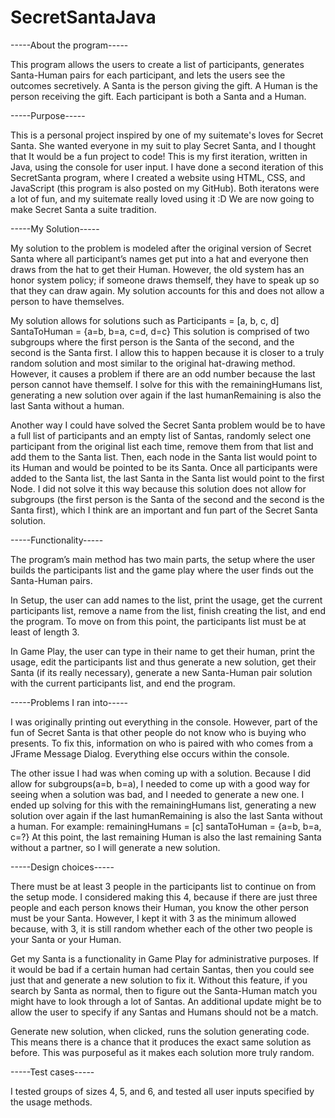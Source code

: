 # SecretSantaJava

-----About the program-----

This program allows the users to create a list of participants, generates Santa-Human pairs for each participant, and lets the users see the outcomes secretively. A Santa is the person giving the gift. A Human is the person receiving the gift. Each participant is both a Santa and a Human. 


-----Purpose-----

This is a personal project inspired by one of my suitemate's loves for Secret Santa. She wanted everyone in my suit to play Secret Santa, and I thought that It would be a fun project to code! This is my first iteration, written in Java, using the console for user input. 
I have done a second iteration of this SecretSanta program, where I created a website using HTML, CSS, and JavaScript (this program is also posted on my GitHub). 
Both iteratons were a lot of fun, and my suitemate really loved using it :D We are now going to make Secret Santa a suite tradition.


-----My Solution-----

My solution to the problem is modeled after the original version of Secret Santa where all participant’s names get put into a hat and everyone then draws from the hat to get their Human.
However, the old system has an honor system policy; if someone draws themself, they have to speak up so that they can draw again. My solution accounts for this and does not allow a person to have themselves. 

My solution allows for solutions such as
Participants = [a, b, c, d]
SantaToHuman = {a=b, b=a, c=d, d=c}
This solution is comprised of two subgroups where the first person is the Santa of the second, and the second is the Santa first.
I allow this to happen because it is closer to a truly random solution and most similar to the original hat-drawing method.
However, it causes a problem if there are an odd number because the last person cannot have themself.
I solve for this with the remainingHumans list, generating a new solution over again if the last humanRemaining is also the last Santa without a human.

Another way I could have solved the Secret Santa problem would be to have a full list of participants and an empty list of Santas, randomly select one participant from the original list each time, remove them from that list and add them to the Santa list. Then, each node in the Santa list would point to its Human and would be pointed to be its Santa. Once all participants were added to the Santa list, the last Santa in the Santa list would point to the first Node.
I did not solve it this way because this solution does not allow for subgroups (the first person is the Santa of the second and the second is the Santa first), which I think are an important and fun part of the Secret Santa solution.



-----Functionality-----

The program’s main method has two main parts, the setup where the user builds the participants list and the game play where the user finds out the Santa-Human pairs. 

In Setup, the user can add names to the list, print the usage, get the current participants list, remove a name from the list, finish creating the list, and end the program.
To move on from this point, the participants list must be at least of length 3. 

In Game Play, the user can type in their name to get their human, print the usage, edit the participants list and thus generate a new solution, get their Santa (if its really necessary), generate a new Santa-Human pair solution with the current participants list, and end the program.



-----Problems I ran into-----

I was originally printing out everything in the console. However, part of the fun of Secret Santa is that other people do not know who is buying who presents. To fix this, information on who is paired with who comes from a JFrame Message Dialog. Everything else occurs within the console.

The other issue I had was when coming up with a solution. Because I did allow for subgroups(a=b, b=a), I needed to come up with a good way for seeing when a solution was bad, and I needed to generate a new one. 
I ended up solving for this with the remainingHumans list, generating a new solution over again if the last humanRemaining is also the last Santa without a human.
For example: 
remainingHumans = [c]
santaToHuman = {a=b, b=a, c=?}
At this point, the last remaining Human is also the last remaining Santa without a partner, so I will generate a new solution.


-----Design choices-----

There must be at least 3 people in the participants list to continue on from the setup mode. I considered making this 4, because if there are just three people and each person knows their Human, you know the other person must be your Santa. However, I kept it with 3 as the minimum allowed because, with 3, it is still random whether each of the other two people is your Santa or your Human.

Get my Santa is a functionality in Game Play for administrative purposes. If it would be bad if a certain human had certain Santas, then you could see just that and generate a new solution to fix it. Without this feature, if you search by Santa as normal, then to figure out the Santa-Human match you might have to look through a lot of Santas. 
An additional update might be to allow the user to specify if any Santas and Humans should not be a match. 

Generate new solution, when clicked, runs the solution generating code. This means there is a chance that it produces the exact same solution as before. This was purposeful as it makes each solution more truly random. 



-----Test cases-----

I tested groups of sizes 4, 5, and 6, and tested all user inputs specified by the usage methods.

